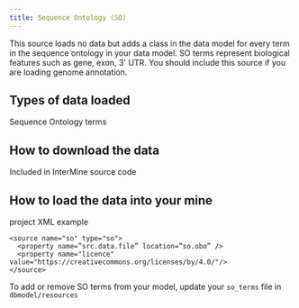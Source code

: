 ```yaml
---
title: Sequence Ontology (SO)
---
```


This source loads no data but adds a class in the data model for every term in the sequence ontology in your data model. SO terms represent biological features such as gene, exon, 3' UTR. You should include this source if you are loading genome annotation.

## Types of data loaded

Sequence Ontology terms

## How to download the data

Included in InterMine source code

## How to load the data into your mine

project XML example

```markup
<source name="so" type="so">
  <property name=”src.data.file” location=”so.obo” />
  <property name="licence" value="https://creativecommons.org/licenses/by/4.0/"/>
</source>
```

To add or remove SO terms from your model, update your `so_terms` file in `dbmodel/resources`


